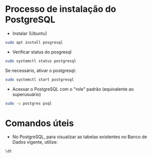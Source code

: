 # Processo de instalação do PostgreSQL

* Instalar (Ubuntu)
```bash
sudo apt install posgresql
```

* Verificar status do posgresql
```bash
sudo systemctl status postgresql
```

Se necessário, ativar o postgresql:
```bash
sudo systemctl start postgresql
```

* Acessar o PostgreSQL com o "role" padrão (equivalente ao superusuário)
```bash
sudo -u postgres psql
```

# Comandos úteis
* No PostgreSQL, para visualizar as tabelas existentes no Banco de Dados vigente, utilize:
```bash
\dt
```
